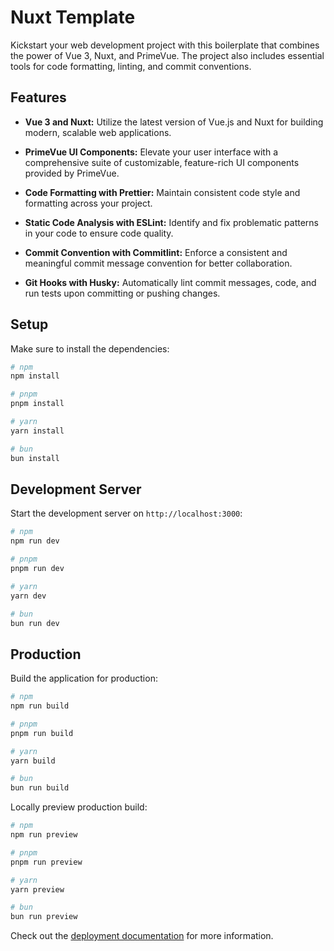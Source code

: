 # Nuxt Template

Kickstart your web development project with this boilerplate that combines the power of Vue 3, Nuxt, and PrimeVue. The project also includes essential tools for code formatting, linting, and commit conventions.

## Features

- **Vue 3 and Nuxt:** Utilize the latest version of Vue.js and Nuxt for building modern, scalable web applications.

- **PrimeVue UI Components:** Elevate your user interface with a comprehensive suite of customizable, feature-rich UI components provided by PrimeVue.

- **Code Formatting with Prettier:** Maintain consistent code style and formatting across your project.

- **Static Code Analysis with ESLint:** Identify and fix problematic patterns in your code to ensure code quality.

- **Commit Convention with Commitlint:** Enforce a consistent and meaningful commit message convention for better collaboration.

- **Git Hooks with Husky:** Automatically lint commit messages, code, and run tests upon committing or pushing changes.

## Setup

Make sure to install the dependencies:

```bash
# npm
npm install

# pnpm
pnpm install

# yarn
yarn install

# bun
bun install
```

## Development Server

Start the development server on `http://localhost:3000`:

```bash
# npm
npm run dev

# pnpm
pnpm run dev

# yarn
yarn dev

# bun
bun run dev
```

## Production

Build the application for production:

```bash
# npm
npm run build

# pnpm
pnpm run build

# yarn
yarn build

# bun
bun run build
```

Locally preview production build:

```bash
# npm
npm run preview

# pnpm
pnpm run preview

# yarn
yarn preview

# bun
bun run preview
```

Check out the [deployment documentation](https://nuxt.com/docs/getting-started/deployment) for more information.
